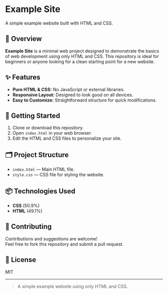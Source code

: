 # Example Site

A simple example website built with HTML and CSS.

## 📝 Overview

**Example Site** is a minimal web project designed to demonstrate the basics of web development using only HTML and CSS. This repository is ideal for beginners or anyone looking for a clean starting point for a new website.

## ✨ Features

- **Pure HTML & CSS:** No JavaScript or external libraries.
- **Responsive Layout:** Designed to look good on all devices.
- **Easy to Customize:** Straightforward structure for quick modifications.

## 🚀 Getting Started

1. Clone or download this repository.
2. Open `index.html` in your web browser.
3. Edit the HTML and CSS files to personalize your site.

## 🗂️ Project Structure

- `index.html` — Main HTML file.
- `style.css` — CSS file for styling the website.

## 📦 Technologies Used

- **CSS** (50.9%)
- **HTML** (49.1%)

## 🤝 Contributing

Contributions and suggestions are welcome!  
Feel free to fork this repository and submit a pull request.

## 📄 License

MIT

---

> A simple example website using only HTML and CSS.
